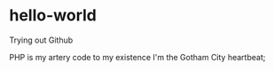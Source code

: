 # hello-world
Trying out Github

PHP is my artery
code to my existence
I'm the Gotham City heartbeat;
<br/> 
